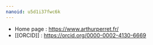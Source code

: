 ```yaml
---
nanoid: u5d1i37fwc6k
---
```

- Home page : https://www.arthurperret.fr/
- [[ORCID]] : https://orcid.org/0000-0002-4130-6669
